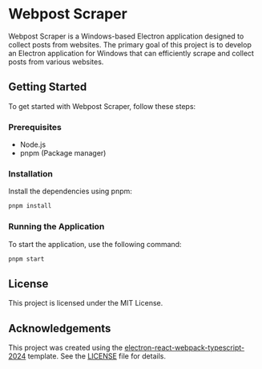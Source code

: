 # Webpost Scraper

Webpost Scraper is a Windows-based Electron application designed to collect posts from websites. 
The primary goal of this project is to develop an Electron application for Windows that can efficiently scrape and collect posts from various websites.

## Getting Started

To get started with Webpost Scraper, follow these steps:

### Prerequisites

- Node.js
- pnpm (Package manager)

### Installation

Install the dependencies using pnpm:

```bash
pnpm install
```

### Running the Application

To start the application, use the following command:

```bash
pnpm start
```

## License

This project is licensed under the MIT License.

## Acknowledgements

This project was created using the [electron-react-webpack-typescript-2024](https://github.com/codesbiome/electron-react-webpack-typescript-2024) template.
See the [LICENSE](https://raw.githubusercontent.com/codesbiome/electron-react-webpack-typescript-2024/master/LICENSE) file for details.
